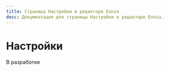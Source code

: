 ```yaml
---
title: Страница Настройки в редакторе Eonza
desc: Документация для страницы Настройки в редакторе Eonza.
---
```

# Настройки

В разработке
